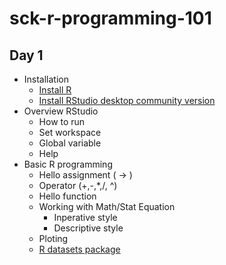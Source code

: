 # sck-r-programming-101

## Day 1
* Installation
  * [Install R](https://www.r-project.org/)
  * [Install RStudio desktop community version](https://rstudio.com/)
* Overview RStudio
  * How to run 
  * Set workspace
  * Global variable
  * Help
* Basic R programming
  * Hello assignment ( -> )
  * Operator (+,-,*,/, ^)
  * Hello function
  * Working with Math/Stat Equation
    * Inperative style
    * Descriptive style
  * Ploting
  * [R datasets package](https://stat.ethz.ch/R-manual/R-devel/library/datasets/html/00Index.html)
